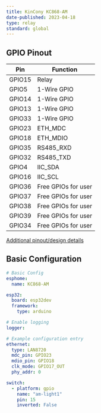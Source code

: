 ```yaml
---
title: KinCony KC868-AM
date-published: 2023-04-18
type: relay
standard: global
---
```



## GPIO Pinout

| Pin    | Function            |
| ------ | ------------------  |
| GPIO15 | Relay               |
| GPIO5  | 1-Wire GPIO         |
| GPIO14 | 1-Wire GPIO         |
| GPIO13 | 1-Wire GPIO         |
| GPIO33 | 1-Wire GPIO         |
| GPIO23 | ETH_MDC             |
| GPIO18 | ETH_MDIO            |
| GPIO35 | RS485_RXD           |
| GPIO32 | RS485_TXD           |
| GPIO4  | IIC_SDA             |
| GPIO16 | IIC_SCL             |
| GPIO36 | Free GPIOs for user |
| GPIO37 | Free GPIOs for user |
| GPIO38 | Free GPIOs for user |
| GPIO39 | Free GPIOs for user |
| GPIO34 | Free GPIOs for user |

[Additional pinout/design details](https://www.kincony.com/esp32-io-expansion-board.html)

## Basic Configuration

```yaml
# Basic Config
esphome:
  name: KC868-AM

esp32:
  board: esp32dev
  framework:
    type: arduino

# Enable logging
logger:

# Example configuration entry
ethernet:
  type: LAN8720
  mdc_pin: GPIO23
  mdio_pin: GPIO18
  clk_mode: GPIO17_OUT
  phy_addr: 0

switch:
  - platform: gpio
    name: "am-light1"
    pin: 15
    inverted: False
```
